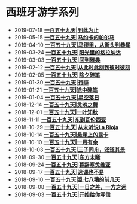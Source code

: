 # 西班牙游学系列

- 2019-07-18 [**一百五十九天|到此为止**](../posts/travels/spain/20190718-daoci.md)
- 2019-05-15 [**一百五十九天|马约卡的帕尔马**](../posts/travels/spain/20190515-mayuela.md)
- 2019-04-10 [**一百五十九天|马德里，从街头到巷尾**](../posts/travels/spain/20190410-madeli.md)
- 2019-03-24 [**一百五十九天|阳光里的格拉纳达**](../posts/travels/spain/20190324-yangguang.md)
- 2019-03-03 [**一百五十九天|回到雅典**](../posts/travels/spain/20190303-huidao.md)
- 2019-02-12 [**一百五十九天|从此时此刻到彼时彼刻**](../posts/travels/spain/20190212-congcishi.md)
- 2019-02-05 [**一百五十九天|除夕碎笔**](../posts/travels/spain/20190205-chuxi.md)
- 2019-01-30 [**一百五十九天|行李**](../posts/travels/spain/20190130-xingli.md)
- 2019-01-21 [**一百五十九天|途中碎笔**](../posts/travels/spain/20190121-tuzhong.md)
- 2019-01-04 [**一百五十九天|星空落日**](../posts/travels/spain/20190104-xingkong.md)
- 2018-12-14 [**一百五十九天|灵魂之舞**](../posts/travels/spain/20181214-linghun.md)
- 2018-12-01 [**一百五十九天|一叶知秋**](../posts/travels/spain/20181201-yiye.md)
- 2018-11-11 [**一百五十九天|东到瓦伦西亚**](../posts/travels/spain/20181111-dongdao.md)
- 2018-10-29 [**一百五十九天|从未听说La Rioja**](../posts/travels/spain/20181029-congwei.md)
- 2018-10-14 [**一百五十九天|悬崖上的昆卡**](../posts/travels/spain/20181014-xuanya.md)
- 2018-10-10 [**一百五十九天|一月有余**](../posts/travels/spain/20181010-yiyue.md)
- 2018-10-03 [**一百五十九天|三子同舟，泛泛其景**](../posts/travels/spain/20181003-sanzi.md)
- 2018-09-30 [**一百五十九天|东方未晞**](../posts/travels/spain/20180930-dongfang.md)
- 2018-09-24 [**一百五十九天|暮辞塞戈维亚**](../posts/travels/spain/20180924-muci.md)
- 2018-09-17 [**一百五十九天|选课也不易**](../posts/travels/spain/20180917-xuanke.md)
- 2018-09-10 [**一百五十九天|乱七八糟的前几天**](../posts/travels/spain/20180910-luanqibazao.md)
- 2018-09-08 [**一百五十九天|一日之差，一方之远**](../posts/travels/spain/20180908-yiri.md)
- 2018-09-03 [**一百五十九天|开始给你写信**](../posts/travels/spain/20180903-kaishi.md)

